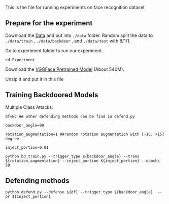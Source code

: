 





This is the file for running experiments on face recognition dataset


## Prepare for the experiment 

Download the [Data](https://www.cs.tau.ac.il/~wolf/ytfaces/) and put into `./data` folder. Random split the data to `./data/train` , `./data/backdoor` , and `./data/test` with 8/1/1. 

Go to experiment folder to run our experiment.
```
cd Experiment 
```

Download the [VGGFace Pretrained Model](http://www.robots.ox.ac.uk/~vgg/software/vgg_face/src/vgg_face_torch.tar.gz) (About 540M).

Unzip it and put it in this file

## Training Backdoored Models
Multiple Class Attacks:

```
df=NC ## other defending methods can be find in defend.py 

backdoor_angle=90

rotation_augmentation=1 ##random rotation augmentation with [-15, +15] degree

inject_portion=0.01 
```

```
python bd_train.py --trigger_type ${backdoor_angle} --trans ${rotation_augmentation} --inject_portion ${inject_portion} --epochs 50
```

## Defending methods 

```
python defend.py --defense ${df} --trigger_type ${backdoor_angle}  --pr ${inject_portion} 
```



